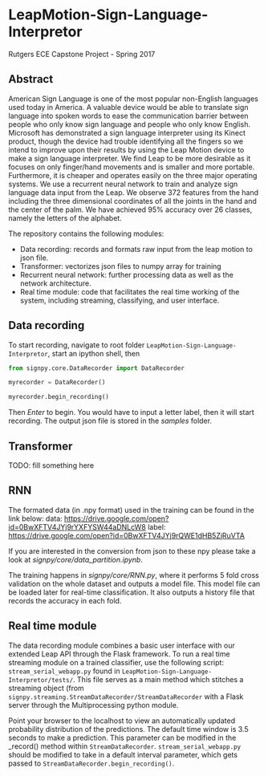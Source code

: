 # LeapMotion-Sign-Language-Interpretor
Rutgers ECE Capstone Project - Spring 2017
## Abstract
American Sign Language is one of the most popular non-English languages used today in America. A valuable device would be able to translate sign language into spoken words to ease the communication barrier between people who only know sign language and people who only know English. Microsoft has demonstrated a sign language interpreter using its Kinect product, though the device had trouble identifying all the fingers so we intend to improve upon their results by using the Leap Motion device to make a sign language interpreter. We find Leap to be more desirable as it focuses on only finger/hand movements and is smaller and more portable. Furthermore, it is cheaper and operates easily on the three major operating systems. We use a recurrent neural network to train and analyze sign language data input from the Leap. We observe 372 features from the hand including the three dimensional coordinates of all the joints in the hand and the center of the palm. We have achieved 95\% accuracy over 26 classes, namely the letters of the alphabet.

The repository contains the following modules:
  * Data recording: records and formats raw input from the leap motion to json file.
  * Transformer: vectorizes json files to numpy array for training
  * Recurrent neural network: further processing data as well as the network architecture.
  * Real time module: code that facilitates the real time working of the system, including streaming, classifying, and user interface.

## Data recording
To start recording, navigate to root folder `LeapMotion-Sign-Language-Interpretor`, start an ipython shell, then

```python
from signpy.core.DataRecorder import DataRecorder

myrecorder = DataRecorder()

myrecorder.begin_recording()
```

Then *Enter* to begin. You would have to input a letter label, then it will start recording. The output json file is stored in the *samples* folder.

## Transformer
TODO: fill something here

## RNN
The formated data (in .npy format) used in the training can be found in the link below:
data: https://drive.google.com/open?id=0BwXFTV4JYj9rYXFYSW44aDNLcW8
label: https://drive.google.com/open?id=0BwXFTV4JYj9rQWE1dHB5ZjRuVTA

If you are interested in the conversion from json to these npy please take a look at *signpy/core/data_partition.ipynb*.

The training happens in *signpy/core/RNN.py*, where it performs 5 fold cross validation on the whole dataset and outputs a model file. This model file can be loaded later for real-time classification. It also outputs a history file that records the accuracy in each fold.

## Real time module

The data recording module combines a basic user interface with our extended Leap API through the Flask framework. To run a real time streaming module on a trained classifier, use the following script: `stream_serial_webapp.py` found in `LeapMotion-Sign-Language-Interpretor/tests/`. This file serves as a main method which stitches a streaming object (from `signpy.streaming.StreamDataRecorder/StreamDataRecorder` with a Flask server through the Multiprocessing python module.

Point your browser to the localhost to view an automatically updated probability distribution of the predictions. The default time window is 3.5 seconds to make a prediction. This parameter can be modified in the _record() method within `StreamDataRecorder`. `stream_serial_webapp.py` should be modified to take in a default interval parameter, which gets passed to `StreamDataRecorder.begin_recording()`.
